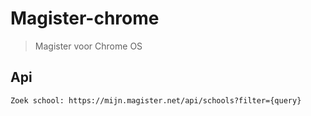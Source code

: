 # Magister-chrome
>Magister voor Chrome OS
## Api
```
Zoek school: https://mijn.magister.net/api/schools?filter={query}
```